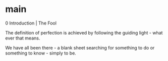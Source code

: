 # main
0 Introduction | The Fool

The definition of perfection is achieved by following the guiding light - what ever that means.

We have all been there - a blank sheet searching for something to do or something to know - simply to be. 


